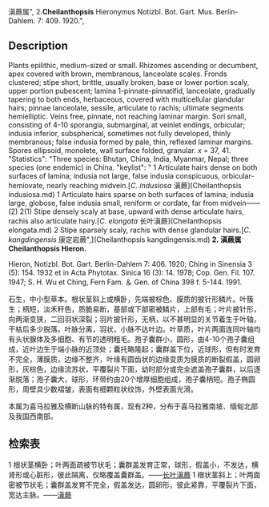 滇蕨属",
2.**Cheilanthopsis** Hieronymus Notizbl. Bot. Gart. Mus. Berlin-Dahlem. 7: 409. 1920.",

## Description
Plants epilithic, medium-sized or small. Rhizomes ascending or decumbent, apex covered with brown, membranous, lanceolate scales. Fronds clustered; stipe short, brittle, usually broken, base or lower portion scaly, upper portion pubescent; lamina 1-pinnate-pinnatifid, lanceolate, gradually tapering to both ends, herbaceous, covered with multicellular glandular hairs; pinnae lanceolate, sessile, articulate to rachis; ultimate segments hemielliptic. Veins free, pinnate, not reaching laminar margin. Sori small, consisting of 4-10 sporangia, submarginal, at veinlet endings, orbicular; indusia inferior, subspherical, sometimes not fully developed, thinly membranous; false indusia formed by pale, thin, reflexed laminar margins. Spores ellipsoid, monolete, wall surface folded, granular. *x* = 37, 41.
  "Statistics": "Three species: Bhutan, China, India, Myanmar, Nepal; three species (one endemic) in China.
  "keylist": "
1 Articulate hairs dense on both surfaces of lamina; indusia not large, false indusia conspicuous, orbicular-hemiovate, nearly reaching midvein.[*C. indusiosa* 滇蕨](Cheilanthopsis indusiosa.md)
1 Articulate hairs sparse on both surfaces of lamina; indusia large, globose, false indusia small, reniform or cordate, far from midvein——(2)
2(1) Stipe densely scaly at base, upward with dense articulate hairs, rachis also articulate hairy.[*C. elongata* 长叶滇蕨](Cheilanthopsis elongata.md)
2 Stipe sparsely scaly, rachis with dense glandular hairs.[*C. kangdingensis* 康定岩蕨",](Cheilanthopsis kangdingensis.md)
**2. 滇蕨属 Cheilanthopsis Hieron.**

Hieron, Notizbl. Bot. Gart. Berlin-Dahlem 7: 406. 1920; Ching in Sinensia 3 (5): 154. 1932 et in Acta Phytotax. Sinica 16 (3): 14. 1978; Cop. Gen. Fil. 107. 1947; S. H. Wu et Ching, Fern Fam. ＆ Gen. of China 398 f. 5-144. 1991.

石生，中小型草本。根状茎斜上或横卧，先端被棕色、膜质的披针形鳞片。叶簇生；柄短，淡禾秆色，质脆易断，基部或下部密被鳞片，上部有毛；叶片披针形，向两渐变狭，二回羽状深裂；羽片披针形，无柄，以不甚明显的关节着生于叶轴，干枯后多少脱落。叶脉分离，羽状，小脉不达叶边。叶草质，叶片两面连同叶轴均有头状腺体及多细胞、有节的透明粗毛。孢子囊群小，圆形，由4-10个孢子囊组成，近叶边生于端小脉的近顶处；囊托略隆起；囊群盖下位，近球形，但有时发育不完全，薄膜质，边缘不整齐，叶缘有圆齿状的边缘变质为膜质的断裂假盖，圆卵形，灰棕色，边缘流苏状，平覆裂片下面，幼时部分或完全遮盖孢子囊群，以后逐渐脱落；孢子囊大，球形，环带约由20个增厚细胞组成，孢子囊柄短。孢子椭圆形，周壁具少数褶皱，表面有细颗粒状纹饰，外壁表面光滑。

本属为喜马拉雅及横断山脉的特有属，现有2种，分布于喜马拉雅南坡、缅甸北部及我国西南部。

## 检索表

1 根状茎横卧；叶两面疏被节状毛；囊群盖发育正常，球形，假盖小，不发达，横肾形或心脏形，彼此隔离，仅略覆盖囊群盖。——[长叶滇蕨](Cheilanthopsis%20elongata.md)
1 根状茎斜上；叶两面密被节状毛；囊群盖发育不完全，假盖发达，圆卵形，彼此紧靠，平覆裂片下面，宽达主脉。——[滇蕨](Cheilanthopsis%20indusiosa.md)
